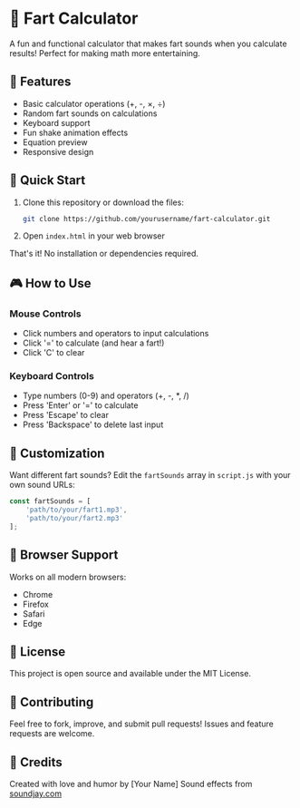 # 💨 Fart Calculator

A fun and functional calculator that makes fart sounds when you calculate results! Perfect for making math more entertaining.

## 🌟 Features

- Basic calculator operations (+, -, ×, ÷)
- Random fart sounds on calculations
- Keyboard support
- Fun shake animation effects
- Equation preview
- Responsive design

## 🚀 Quick Start

1. Clone this repository or download the files:
   ```bash
   git clone https://github.com/yourusername/fart-calculator.git
   ```

2. Open `index.html` in your web browser

That's it! No installation or dependencies required.

## 🎮 How to Use

### Mouse Controls
- Click numbers and operators to input calculations
- Click '=' to calculate (and hear a fart!)
- Click 'C' to clear

### Keyboard Controls
- Type numbers (0-9) and operators (+, -, *, /)
- Press 'Enter' or '=' to calculate
- Press 'Escape' to clear
- Press 'Backspace' to delete last input

## 🎨 Customization

Want different fart sounds? Edit the `fartSounds` array in `script.js` with your own sound URLs:

```javascript
const fartSounds = [
    'path/to/your/fart1.mp3',
    'path/to/your/fart2.mp3'
];
```

## 📱 Browser Support

Works on all modern browsers:
- Chrome
- Firefox
- Safari
- Edge

## 📄 License

This project is open source and available under the MIT License.

## 🤝 Contributing

Feel free to fork, improve, and submit pull requests! Issues and feature requests are welcome.

## 🙏 Credits

Created with love and humor by [Your Name]
Sound effects from [soundjay.com](https://www.soundjay.com) 